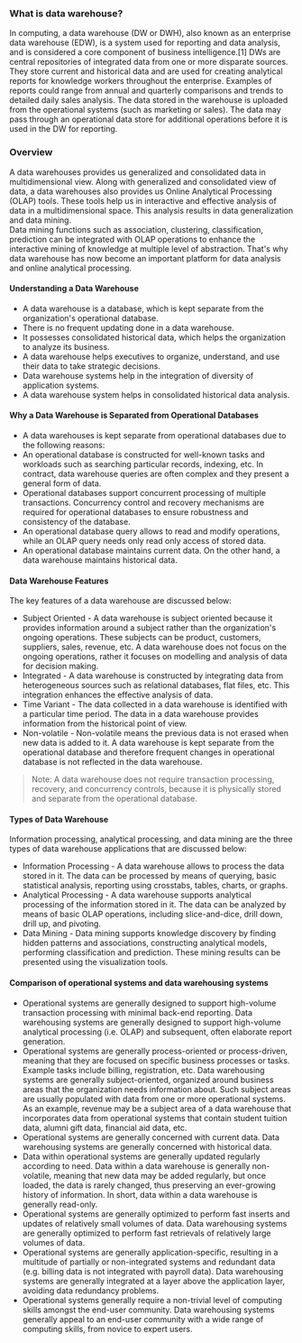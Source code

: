 ### What is data warehouse?
In computing, a data warehouse (DW or DWH), also known as an enterprise data warehouse (EDW), is a system used for reporting and data analysis, and is considered a core component of business intelligence.[1] DWs are central repositories of integrated data from one or more disparate sources. They store current and historical data and are used for creating analytical reports for knowledge workers throughout the enterprise. Examples of reports could range from annual and quarterly comparisons and trends to detailed daily sales analysis.
The data stored in the warehouse is uploaded from the operational systems (such as marketing or sales). The data may pass through an operational data store for additional operations before it is used in the DW for reporting.

### Overview
A data warehouses provides us generalized and consolidated data in multidimensional view. Along with generalized and consolidated view of data, a data warehouses also provides us Online Analytical Processing (OLAP) tools. These tools help us in interactive and effective analysis of data in a multidimensional space. This analysis results in data generalization and data mining.</br>
Data mining functions such as association, clustering, classification, prediction can be integrated with OLAP operations to enhance the interactive mining of knowledge at multiple level of abstraction. That's why data warehouse has now become an important platform for data analysis and online analytical processing.</br>
#### Understanding a Data Warehouse</br>
* A data warehouse is a database, which is kept separate from the organization's operational database.
* There is no frequent updating done in a data warehouse.
* It possesses consolidated historical data, which helps the organization to analyze its business.
* A data warehouse helps executives to organize, understand, and use their data to take strategic decisions.
* Data warehouse systems help in the integration of diversity of application systems.
* A data warehouse system helps in consolidated historical data analysis.

#### Why a Data Warehouse is Separated from Operational Databases
* A data warehouses is kept separate from operational databases due to the following reasons:
* An operational database is constructed for well-known tasks and workloads such as searching particular records, indexing, etc. In contract, data warehouse queries are often complex and they present a general form of data.
* Operational databases support concurrent processing of multiple transactions. Concurrency control and recovery mechanisms are required for operational databases to ensure robustness and consistency of the database.
* An operational database query allows to read and modify operations, while an OLAP query needs only read only access of stored data.
* An operational database maintains current data. On the other hand, a data warehouse maintains historical data.

#### Data Warehouse Features
The key features of a data warehouse are discussed below:
* Subject Oriented - A data warehouse is subject oriented because it provides information around a subject rather than the organization's ongoing operations. These subjects can be product, customers, suppliers, sales, revenue, etc. A data warehouse does not focus on the ongoing operations, rather it focuses on modelling and analysis of data for decision making.
* Integrated - A data warehouse is constructed by integrating data from heterogeneous sources such as relational databases, flat files, etc. This integration enhances the effective analysis of data.
* Time Variant - The data collected in a data warehouse is identified with a particular time period. The data in a data warehouse provides information from the historical point of view.
* Non-volatile - Non-volatile means the previous data is not erased when new data is added to it. A data warehouse is kept separate from the operational database and therefore frequent changes in operational database is not reflected in the data warehouse.

>  Note: A data warehouse does not require transaction processing, recovery, and concurrency controls, because it is physically stored and separate from the operational database.

#### Types of Data Warehouse
Information processing, analytical processing, and data mining are the three types of data warehouse applications that are discussed below:
* Information Processing - A data warehouse allows to process the data stored in it. The data can be processed by means of querying, basic statistical analysis, reporting using crosstabs, tables, charts, or graphs.
* Analytical Processing - A data warehouse supports analytical processing of the information stored in it. The data can be analyzed by means of basic OLAP operations, including slice-and-dice, drill down, drill up, and pivoting.
* Data Mining - Data mining supports knowledge discovery by finding hidden patterns and associations, constructing analytical models, performing classification and prediction. These mining results can be presented using the visualization tools.

#### Comparison of operational systems and data warehousing systems
* Operational systems are generally designed to support high-volume transaction processing with minimal back-end reporting.	Data warehousing systems are generally designed to support high-volume analytical processing (i.e. OLAP) and subsequent, often elaborate report generation.
* Operational systems are generally process-oriented or process-driven, meaning that they are focused on specific business processes or tasks. Example tasks include billing, registration, etc.	Data warehousing systems are generally subject-oriented, organized around business areas that the organization needs information about. Such subject areas are usually populated with data from one or more operational systems. As an example, revenue may be a subject area of a data warehouse that incorporates data from operational systems that contain student tuition data, alumni gift data, financial aid data, etc.
* Operational systems are generally concerned with current data.	Data warehousing systems are generally concerned with historical data.
* Data within operational systems are generally updated regularly according to need.	Data within a data warehouse is generally non-volatile, meaning that new data may be added regularly, but once loaded, the data is rarely changed, thus preserving an ever-growing history of information. In short, data within a data warehouse is generally read-only.
* Operational systems are generally optimized to perform fast inserts and updates of relatively small volumes of data.	Data warehousing systems are generally optimized to perform fast retrievals of relatively large volumes of data.
* Operational systems are generally application-specific, resulting in a multitude of partially or non-integrated systems and redundant data (e.g. billing data is not integrated with payroll data).	Data warehousing systems are generally integrated at a layer above the application layer, avoiding data redundancy problems.
* Operational systems generally require a non-trivial level of computing skills amongst the end-user community.	Data warehousing systems generally appeal to an end-user community with a wide range of computing skills, from novice to expert users.
